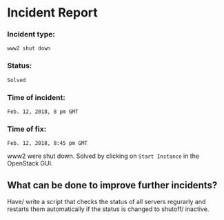 # Incident Report

### Incident type:    
`www2 shut down`
### Status:           
`Solved`
### Time of incident: 
`Feb. 12, 2018, 8 pm GMT`
### Time of fix:       
`Feb. 12, 2018, 8:45 pm GMT`

www2 were shut down.
Solved by clicking on `Start Instance` in the OpenStack GUI.

## What can be done to improve further incidents?
Have/ write a script that checks the status of all servers regurarly and restarts them automatically if the status is changed to shutoff/ inactive.
